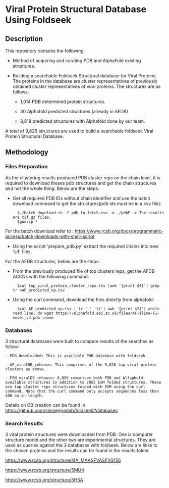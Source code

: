 # Viral Protein Structural Database Using Foldseek

## Description
This repository contains the following:
- Method of acquiring and curating PDB and AlphaFold existing structures.
- Building a searchable Foldseek Structural database for Viral Proteins. The proteins in the database are cluster representatives of previously obtained cluster representatives of viral proteins. The structures are as follows:

    - 1,014 PDB determined protein structures. 
    
    - 30 Alphafold predicted structures (already in AFDB)
    
    - 8,818 predicted structures with Alphafold done by our team.
    
A total of 9,826 structures are used to build a searchable foldseek Viral Protein Structural Database. 


## Methodology

### Files Preparation

As the clustering results produced PDB cluster reps on the chain level, it is required to download theses pdb structures and get the chain structures and not the whole thing. Below are the steps:

- Get all required PDB IDs without chain identifier and use the batch download command to get the structures(pdb ids must be in a csv file):
    
        $./batch_download.sh -f pdb_to_fetch.csv -o ./pdbF -c The results are cif.gz files. 
        $gunzip *
        
For the batch download refer to : https://www.rcsb.org/docs/programmatic-access/batch-downloads-with-shell-script

- Using the script 'prepare_pdb.py' extract the required chains into new 'cif' files.

For the AFDB structures, below are the steps:

- From the previously produced file of top clusters reps, get the AFDB ACCNs with the following command:

        $cat top_viral_protein_cluster_reps.tsv |awk '{print $4}'| grep tr >AF_predicted_vp.tsv
    
- Using the curl command, download the files directly from alphafold:

        $cat AF_predicted_vp.tsv | tr '_' '\t'| awk '{print $2}'| while read line; do wget https://alphafold.ebi.ac.uk/files/AF-$line-F1-model_v4.pdb ;done
    
### Databases 

3 structural databases were built to compare results of the searches as follow:

    - PDB_downloaded: This is available PDB database with foldseek.
    
    - AF_viralDB_inhouse: This comprises of the 9,826 top viral protein clusters as above.
    
    - ESM_viralDB_inhouse: 8,899 comprises both PDB and Alfaphold available structures in addition to 7855 ESM folded structures. These are top cluster reps structures folded with ESM using the curl command. Note that the curl command only accepts sequences less than 400 aa in length.

Details on DB creation can be found in https://github.com/steineggerlab/foldseek#databases

### Search Results

3 viral protein structures were downloaded from PDB. One is computer structure model and the other two are experimental structures.
They are used as queries against the 3 databases with foldseek. Below are links to the chosen proteins and the results can be found in the results folder.

https://www.rcsb.org/structure/MA_MAASFVASFVG156

https://www.rcsb.org/structure/5MU4

https://www.rcsb.org/structure/5H3A
